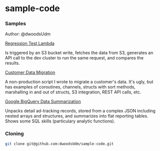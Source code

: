 # sample-code

### Samples

Author: @dwoodsUdm

[Regression Test Lambda](./reg-check/main.go)

Is triggered by an S3 bucket write, fetches the data from S3, generates an API call to the dev cluster to run the same request, and compares the results.

[Customer Data Migration](./data-migration/main.go)

A non-production script I wrote to migrate a customer's data. It's ugly, but has examples of coroutines, channels, structs with sort methods, marshalling in and out of structs, S3 integration, REST API calls, etc.

[Google BigQuery Data Summarization](./summarize-data/main.go)

Unpacks detail ad-tracking records, stored from a complex JSON including nested arrays and structures, and summarizes into flat reporting tables. Shows some SQL skills (particulary analytic functions).

### Cloning
```bash
git clone git@github.com:dwoodsUdm/sample-code.git
```

